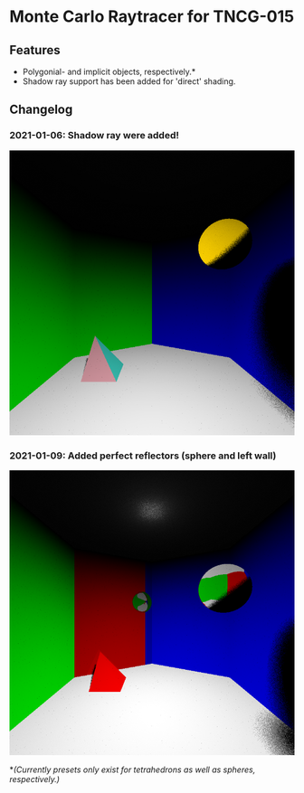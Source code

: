 # Monte Carlo Raytracer for TNCG-015

## Features

* Polygonial- and implicit objects, respectively.*
* Shadow ray support has been added for 'direct' shading.

## Changelog

### 2021-01-06: Shadow ray were added!

![Shadow rays introduced](Output/CurrentState.png)

### 2021-01-09: Added perfect reflectors (sphere and left wall)

![Perfect reflectors introduced](Output/PerfectReflectors.png)

\**(Currently presets only exist for tetrahedrons as well as spheres, respectively.)*
